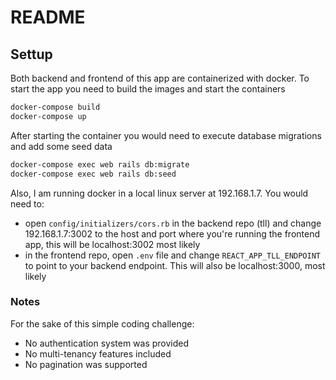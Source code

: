 # README

## Settup

Both backend and frontend of this app are containerized with docker. To start the app you need to build the images and start the containers

```bash
docker-compose build
docker-compose up
```

After starting the container you would need to execute database migrations and add some seed data

```bash
docker-compose exec web rails db:migrate
docker-compose exec web rails db:seed
```

Also, I am running docker in a local linux server at 192.168.1.7. You would need to:

- open `config/initializers/cors.rb` in the backend repo (tll) and change 192.168.1.7:3002 to the host and port where you're running the frontend app, this will be localhost:3002 most likely
- in the frontend repo, open `.env` file and change `REACT_APP_TLL_ENDPOINT` to point to your backend endpoint. This will also be localhost:3000, most likely

### Notes
For the sake of this simple coding challenge:

- No authentication system was provided
- No multi-tenancy features included
- No pagination was supported